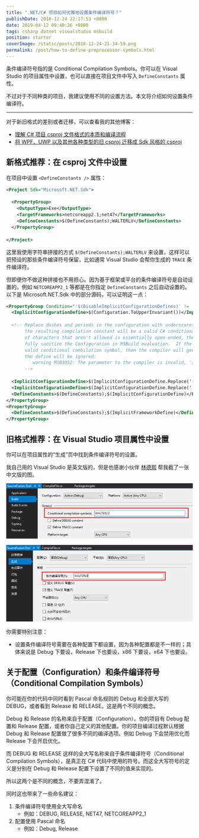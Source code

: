 ```yaml
---
title: ".NET/C# 项目如何优雅地设置条件编译符号？"
publishDate: 2018-12-24 22:17:53 +0800
date: 2019-04-12 09:40:26 +0800
tags: csharp dotnet visualstudio msbuild
position: starter
coverImage: /static/posts/2018-12-24-21-34-59.png
permalink: /post/how-to-define-preprocessor-symbols.html
---
```


条件编译符号指的是 Conditional Compilation Symbols。你可以在 Visual Studio 的项目属性中设置，也可以直接在项目文件中写入 `DefineConstants` 属性。

不过对于不同种类的项目，我建议使用不同的设置方法。本文将介绍如何设置条件编译符。

---

对于新旧格式的差别或者迁移，可以查看我的其他博客：

- [理解 C# 项目 csproj 文件格式的本质和编译流程](/post/understand-the-csproj)
- [将 WPF、UWP 以及其他各种类型的旧 csproj 迁移成 Sdk 风格的 csproj](/post/introduce-new-style-csproj-into-net-framework)

<div id="toc"></div>

## 新格式推荐：在 csproj 文件中设置

在项目中设置 `<DefineConstants />` 属性：

```xml
<Project Sdk="Microsoft.NET.Sdk">

  <PropertyGroup>
    <OutputType>Exe</OutputType>
    <TargetFrameworks>netcoreapp2.1;net47</TargetFrameworks>
    <DefineConstants>$(DefineConstants);WALTERLV</DefineConstants>
  </PropertyGroup>

</Project>
```

这里我使用字符串拼接的方式 `$(DefineConstants);WALTERLV` 来设置，这样可以把预设的那些条件编译符号保留，比如通常 Visual Studio 会帮你生成的 `TRACE` 条件编译符。

但即便你不做这种拼接也不用担心。因为基于框架或平台的条件编译符号是自动设置的。例如 `NETCOREAPP2_1` 等都是在你指定 `DefineConstants` 之后自动设置的。以下是 Microsoft.NET.Sdk 中的部分源码，可以证明这一点：

```xml
<PropertyGroup Condition="'$(DisableImplicitConfigurationDefines)' != 'true'">
  <ImplicitConfigurationDefine>$(Configuration.ToUpperInvariant())</ImplicitConfigurationDefine>
  
  <!-- Replace dashes and periods in the configuration with underscores.  This makes it more likely that
       the resulting compilation constant will be a valid C# conditional compilation symbol.  As the set
       of characters that aren't allowed is essentially open-ended, there's probably not a good way to
       fully sanitize the Configuration in MSBuild evaluation.  If the resulting string still isn't a
       valid conditional combilation symbol, then the compiler will generate the following error and
       the define will be ignored:
          warning MSB3052: The parameter to the compiler is invalid, '/define:0BAD_DEFINE' will be ignored.
       -->
  
  <ImplicitConfigurationDefine>$(ImplicitConfigurationDefine.Replace('-', '_'))</ImplicitConfigurationDefine>
  <ImplicitConfigurationDefine>$(ImplicitConfigurationDefine.Replace('.', '_'))</ImplicitConfigurationDefine>
  <DefineConstants>$(DefineConstants);$(ImplicitConfigurationDefine)</DefineConstants>
</PropertyGroup>
<PropertyGroup>
  <DefineConstants>$(DefineConstants);$(ImplicitFrameworkDefine)</DefineConstants>
</PropertyGroup>
```

## 旧格式推荐：在 Visual Studio 项目属性中设置

你可以在项目属性的“生成”页中找到条件编译符号的设置。

我自己用的 Visual Studio 是英文版的，但是也感谢小伙伴 [林德熙](https://blog.lindexi.com/) 帮我截了一张中文版的图。

![Conditional Compilation Symbols](/static/posts/2018-12-24-21-34-59.png)  

![条件编译符号](/static/posts/2018-12-24-21-34-54.png)

你需要特别注意：

- 设置条件编译符号需要在各种配置下都设置，因为各种配置都是不一样的；具体来说是 Debug 下要设，Release 下也要设，x86 下要设，x64 下也要设。

## 关于配置（Configuration）和条件编译符号（Conditional Compilation Symbols）

你可能在你的代码中同时看到 Pascal 命名规则的 Debug 和全部大写的 DEBUG，或者看到 Release 和 RELEASE。这是两个不同的概念。

Debug 和 Release 的名称来自于配置（Configuration）。你的项目有 Debug 配置和 Release 配置，或者你自己定义的其他配置。你的项目编译过程默认根据 Debug 和 Release 配置做了很多不同的编译选项。例如 Debug 下会禁用优化而 Release 下会开启优化。

而 DEBUG 和 RELEASE 这样的全大写名称来自于条件编译符号（Conditional Compilation Symbols），是真正在 C# 代码中使用的符号。而这全大写符号的定义是分别在 Debug 和 Release 配置下设置了不同的值来实现的。

所以这两个是不同的概念，不要弄混淆了。

同时这也带来了一些命名建议：

1. 条件编译符号使用全大写命名
    - 例如：DEBUG, RELEASE, NET47, NETCOREAPP2_1
1. 配置使用 Pascal 命名
    - 例如：Debug, Release



